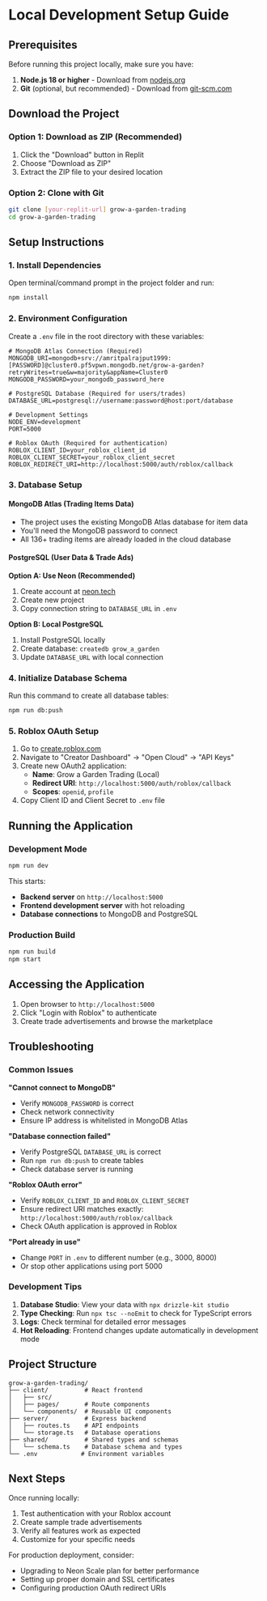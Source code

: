 # Local Development Setup Guide

## Prerequisites

Before running this project locally, make sure you have:

1. **Node.js 18 or higher** - Download from [nodejs.org](https://nodejs.org/)
2. **Git** (optional, but recommended) - Download from [git-scm.com](https://git-scm.com/)

## Download the Project

### Option 1: Download as ZIP (Recommended)
1. Click the "Download" button in Replit
2. Choose "Download as ZIP"
3. Extract the ZIP file to your desired location

### Option 2: Clone with Git
```bash
git clone [your-replit-url] grow-a-garden-trading
cd grow-a-garden-trading
```

## Setup Instructions

### 1. Install Dependencies
Open terminal/command prompt in the project folder and run:
```bash
npm install
```

### 2. Environment Configuration
Create a `.env` file in the root directory with these variables:

```env
# MongoDB Atlas Connection (Required)
MONGODB_URI=mongodb+srv://amritpalrajput1999:[PASSWORD]@cluster0.pf5vpwn.mongodb.net/grow-a-garden?retryWrites=true&w=majority&appName=Cluster0
MONGODB_PASSWORD=your_mongodb_password_here

# PostgreSQL Database (Required for users/trades)
DATABASE_URL=postgresql://username:password@host:port/database

# Development Settings
NODE_ENV=development
PORT=5000

# Roblox OAuth (Required for authentication)
ROBLOX_CLIENT_ID=your_roblox_client_id
ROBLOX_CLIENT_SECRET=your_roblox_client_secret
ROBLOX_REDIRECT_URI=http://localhost:5000/auth/roblox/callback
```

### 3. Database Setup

#### MongoDB Atlas (Trading Items Data)
- The project uses the existing MongoDB Atlas database for item data
- You'll need the MongoDB password to connect
- All 136+ trading items are already loaded in the cloud database

#### PostgreSQL (User Data & Trade Ads)
**Option A: Use Neon (Recommended)**
1. Create account at [neon.tech](https://neon.tech)
2. Create new project
3. Copy connection string to `DATABASE_URL` in `.env`

**Option B: Local PostgreSQL**
1. Install PostgreSQL locally
2. Create database: `createdb grow_a_garden`
3. Update `DATABASE_URL` with local connection

### 4. Initialize Database Schema
Run this command to create all database tables:
```bash
npm run db:push
```

### 5. Roblox OAuth Setup
1. Go to [create.roblox.com](https://create.roblox.com)
2. Navigate to "Creator Dashboard" → "Open Cloud" → "API Keys"
3. Create new OAuth2 application:
   - **Name**: Grow a Garden Trading (Local)
   - **Redirect URI**: `http://localhost:5000/auth/roblox/callback`
   - **Scopes**: `openid`, `profile`
4. Copy Client ID and Client Secret to `.env` file

## Running the Application

### Development Mode
```bash
npm run dev
```

This starts:
- **Backend server** on `http://localhost:5000`
- **Frontend development server** with hot reloading
- **Database connections** to MongoDB and PostgreSQL

### Production Build
```bash
npm run build
npm start
```

## Accessing the Application

1. Open browser to `http://localhost:5000`
2. Click "Login with Roblox" to authenticate
3. Create trade advertisements and browse the marketplace

## Troubleshooting

### Common Issues

**"Cannot connect to MongoDB"**
- Verify `MONGODB_PASSWORD` is correct
- Check network connectivity
- Ensure IP address is whitelisted in MongoDB Atlas

**"Database connection failed"**
- Verify PostgreSQL `DATABASE_URL` is correct
- Run `npm run db:push` to create tables
- Check database server is running

**"Roblox OAuth error"**
- Verify `ROBLOX_CLIENT_ID` and `ROBLOX_CLIENT_SECRET`
- Ensure redirect URI matches exactly: `http://localhost:5000/auth/roblox/callback`
- Check OAuth application is approved in Roblox

**"Port already in use"**
- Change `PORT` in `.env` to different number (e.g., 3000, 8000)
- Or stop other applications using port 5000

### Development Tips

1. **Database Studio**: View your data with `npx drizzle-kit studio`
2. **Type Checking**: Run `npx tsc --noEmit` to check for TypeScript errors
3. **Logs**: Check terminal for detailed error messages
4. **Hot Reloading**: Frontend changes update automatically in development mode

## Project Structure

```
grow-a-garden-trading/
├── client/          # React frontend
│   ├── src/
│   ├── pages/       # Route components
│   └── components/  # Reusable UI components
├── server/          # Express backend
│   ├── routes.ts    # API endpoints
│   └── storage.ts   # Database operations
├── shared/          # Shared types and schemas
│   └── schema.ts    # Database schema and types
└── .env            # Environment variables
```

## Next Steps

Once running locally:
1. Test authentication with your Roblox account
2. Create sample trade advertisements
3. Verify all features work as expected
4. Customize for your specific needs

For production deployment, consider:
- Upgrading to Neon Scale plan for better performance
- Setting up proper domain and SSL certificates
- Configuring production OAuth redirect URIs